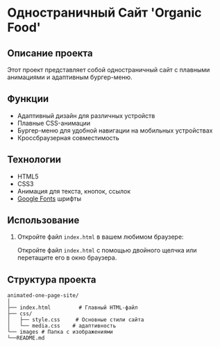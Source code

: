 # Одностраничный Сайт 'Organic Food'

## Описание проекта

Этот проект представляет собой одностраничный сайт с плавными анимациями и адаптивным бургер-меню.

## Функции

- Адаптивный дизайн для различных устройств
- Плавные CSS-анимации
- Бургер-меню для удобной навигации на мобильных устройствах
- Кроссбраузерная совместимость

## Технологии

- HTML5
- CSS3
- Анимация для текста, кнопок, ссылок
- [Google Fonts](https://fonts.google.com/) шрифты

## Использование

1. Откройте файл `index.html` в вашем любимом браузере:

    Откройте файл `index.html` с помощью двойного щелчка или перетащите его в окно браузера.


## Структура проекта

```plaintext
animated-one-page-site/
│
├── index.html         # Главный HTML-файл
├── css/
│   ├── style.css     # Основные стили сайта
│   └── media.css    # адаптивность
└── images # Папка с изображениями
└──README.md   
